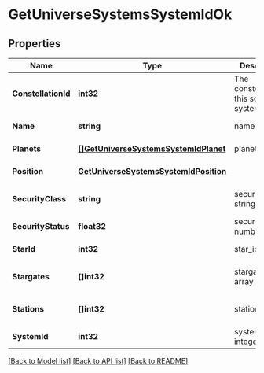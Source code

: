 # GetUniverseSystemsSystemIdOk

## Properties
Name | Type | Description | Notes
------------ | ------------- | ------------- | -------------
**ConstellationId** | **int32** | The constellation this solar system is in | [default to null]
**Name** | **string** | name string | [default to null]
**Planets** | [**[]GetUniverseSystemsSystemIdPlanet**](get_universe_systems_system_id_planet.md) | planets array | [default to null]
**Position** | [**GetUniverseSystemsSystemIdPosition**](get_universe_systems_system_id_position.md) |  | [default to null]
**SecurityClass** | **string** | security_class string | [optional] [default to null]
**SecurityStatus** | **float32** | security_status number | [default to null]
**StarId** | **int32** | star_id integer | [default to null]
**Stargates** | **[]int32** | stargates array | [optional] [default to null]
**Stations** | **[]int32** | stations array | [optional] [default to null]
**SystemId** | **int32** | system_id integer | [default to null]

[[Back to Model list]](../README.md#documentation-for-models) [[Back to API list]](../README.md#documentation-for-api-endpoints) [[Back to README]](../README.md)


